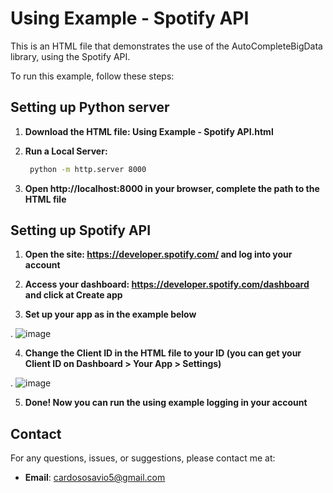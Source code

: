 # Using Example - Spotify API

This is an HTML file that demonstrates the use of the AutoCompleteBigData library, using the Spotify API.

To run this example, follow these steps:
## Setting up Python server

1. **Download the HTML file: Using Example - Spotify API.html**

2. **Run a Local Server:**
   ```bash
    python -m http.server 8000
   ```

3. **Open http://localhost:8000 in your browser, complete the path to the HTML file**

## Setting up Spotify API

1. **Open the site: https://developer.spotify.com/ and log into your account**

2. **Access your dashboard: https://developer.spotify.com/dashboard and click at Create app**

3. **Set up your app as in the example below**

.
![image](https://github.com/SavioCardosoSantos/AutoCompleteBigData/assets/172510236/08eb6b48-6599-40d0-9b14-10eaf7b56923)


4. **Change the Client ID in the HTML file to your ID (you can get your Client ID on Dashboard > Your App > Settings)**

.
![image](https://github.com/SavioCardosoSantos/AutoCompleteBigData/assets/172510236/0fc74e8c-cb70-43cf-9770-f259b10867ee)


5. **Done! Now you can run the using example logging in your account**

## Contact

For any questions, issues, or suggestions, please contact me at:

- **Email**: cardososavio5@gmail.com
